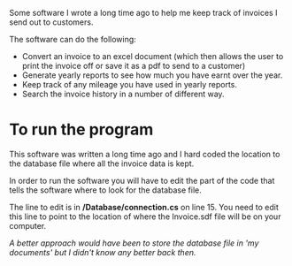 Some software I wrote a long time ago to help me keep track of invoices I send out to customers.

The software can do the following:

- Convert an invoice to an excel document (which then allows the user to print the invoice off or save it as a pdf to send to a customer)
- Generate yearly reports to see how much you have earnt over the year.
- Keep track of any mileage you have used in yearly reports.
- Search the invoice history in a number of different way.

# To run the program

This software was written a long time ago and I hard coded the location to the database file where all the invoice data is kept.

In order to run the software you will have to edit the part of the code that tells the software where to look for the database file.

The line to edit is in **/Database/connection.cs** on line 15. You need to edit this line to point to the location of where the Invoice.sdf file will be on your computer.

*A better approach would have been to store the database file in 'my documents' but I didn't know any better back then.*



